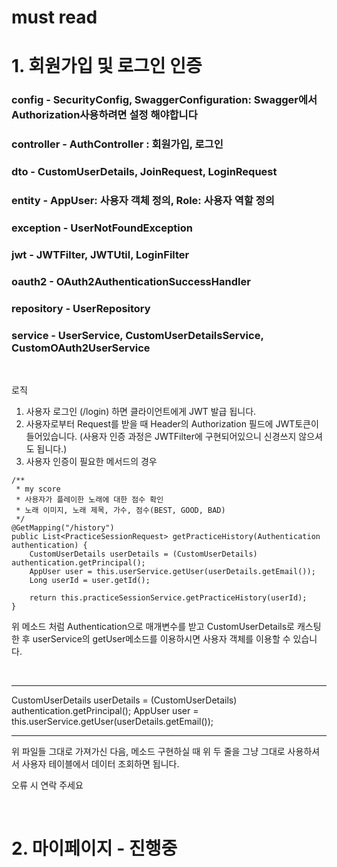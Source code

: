 # must read

# 1. 회원가입 및 로그인 인증
### config - SecurityConfig, SwaggerConfiguration: Swagger에서 Authorization사용하려면 설정 해야합니다
### controller - AuthController : 회원가입, 로그인
### dto - CustomUserDetails, JoinRequest, LoginRequest
### entity - AppUser: 사용자 객체 정의, Role: 사용자 역할 정의
### exception - UserNotFoundException
### jwt - JWTFilter, JWTUtil, LoginFilter
### oauth2 - OAuth2AuthenticationSuccessHandler
### repository - UserRepository
### service - UserService, CustomUserDetailsService, CustomOAuth2UserService

</br>

로직
1. 사용자 로그인 (/login) 하면 클라이언트에게 JWT 발급 됩니다. 
2. 사용자로부터 Request를 받을 때 Header의 Authorization 필드에 JWT토큰이 들어있습니다. (사용자 인증 과정은 JWTFilter에 구현되어있으니 신경쓰지 않으셔도 됩니다.)
3. 사용자 인증이 필요한 메서드의 경우 
```
/**
 * my score
 * 사용자가 플레이한 노래에 대한 점수 확인
 * 노래 이미지, 노래 제목, 가수, 점수(BEST, GOOD, BAD)
 */
@GetMapping("/history")
public List<PracticeSessionRequest> getPracticeHistory(Authentication authentication) {
    CustomUserDetails userDetails = (CustomUserDetails) authentication.getPrincipal();
    AppUser user = this.userService.getUser(userDetails.getEmail());
    Long userId = user.getId();

    return this.practiceSessionService.getPracticeHistory(userId);
}
```
위 메소드 처럼 Authentication으로 매개변수를 받고 CustomUserDetails로 캐스팅한 후 userService의 getUser메소드를 이용하시면 사용자 객체를 이용할 수 있습니다. 

</br>

*** 
CustomUserDetails userDetails = (CustomUserDetails) authentication.getPrincipal();
AppUser user = this.userService.getUser(userDetails.getEmail());
***
위 파일들 그대로 가져가신 다음, 메소드 구현하실 때 위 두 줄을 그냥 그대로 사용하셔서 사용자 테이블에서 데이터 조회하면 됩니다.

오류 시 연락 주세요
   
</br>

# 2. 마이페이지 - 진행중
